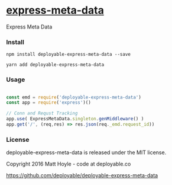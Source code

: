 # [express-meta-data](https://github.com/deployable/node-deployable-express-meta-data)

Express Meta Data

### Install
 
    npm install deployable-express-meta-data --save

    yarn add deployable-express-meta-data

### Usage

```javascript

const emd = require('deployable-express-meta-data')
const app = require('express')()

// Conn and Requst Tracking
app.use( ExpressMetaData.singleton.genMiddleware() )
app.get('/', (req,res) => res.json(req._emd.request_id))

```

### License

deployable-express-meta-data is released under the MIT license.

Copyright 2016 Matt Hoyle - code at deployable.co

https://github.com/deployable/deployable-express-meta-data

